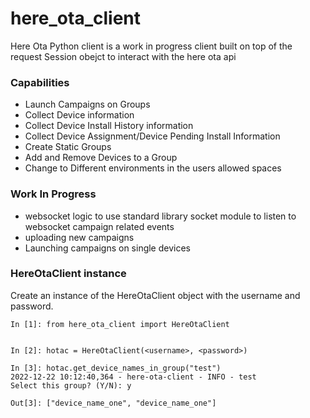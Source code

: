 # here_ota_client



Here Ota Python client is a work in progress client built on top of the request Session obejct to interact with the here ota api

### Capabilities
- Launch Campaigns on Groups
- Collect Device information
- Collect Device Install History information
- Collect Device Assignment/Device Pending Install Information
- Create Static Groups
- Add and Remove Devices to a Group
- Change to Different environments in the users allowed spaces

### Work In Progress
- websocket logic to use standard library socket module to listen to websocket campaign related events
- uploading new campaigns
- Launching campaigns on single devices


### HereOtaClient instance

Create an instance of the HereOtaClient object with the username and password.

```
In [1]: from here_ota_client import HereOtaClient


In [2]: hotac = HereOtaClient(<username>, <password>)

In [3]: hotac.get_device_names_in_group("test")
2022-12-22 10:12:40,364 - here-ota-client - INFO - test
Select this group? (Y/N): y

Out[3]: ["device_name_one", "device_name_one"]
```